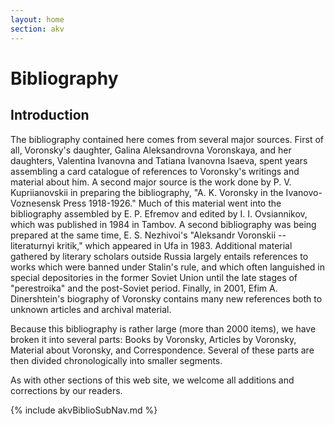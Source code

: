 ```yaml
---
layout: home
section: akv
---
```


# Bibliography

## Introduction

The bibliography contained here comes from several major sources. First of all, Voronsky's daughter, Galina
Aleksandrovna Voronskaya, and her daughters, Valentina Ivanovna and Tatiana Ivanovna Isaeva, spent years assembling a
card catalogue of references to Voronsky's writings and material about him. A second major source is the work done by P.
V. Kupriianovskii in preparing the bibliography, &quot;A. K. Voronsky in the Ivanovo-Voznesensk Press 1918-1926.&quot;
Much of this material went into the bibliography assembled by E. P. Efremov and edited by I. I. Ovsiannikov, which was
published in 1984 in Tambov. A second bibliography was being prepared at the same time, E. S. Nezhivoi's &quot;Aleksandr
Voronskii -- literaturnyi kritik,&quot; which appeared in Ufa in 1983. Additional material gathered by literary scholars
outside Russia largely entails references to works which were banned under Stalin's rule, and which often languished in
special depositories in the former Soviet Union until the late stages of &quot;perestroika&quot; and the post-Soviet
period. Finally, in 2001, Efim A. Dinershtein's biography of Voronsky contains many new references both to unknown
articles and archival material.

Because this bibliography is rather large (more than 2000 items), we have broken it into several parts: Books by
Voronsky, Articles by Voronsky, Material about Voronsky, and Correspondence. Several of these parts are then divided
chronologically into smaller segments.

As with other sections of this web site, we welcome all additions and corrections by our readers.

{% include akvBiblioSubNav.md %}

